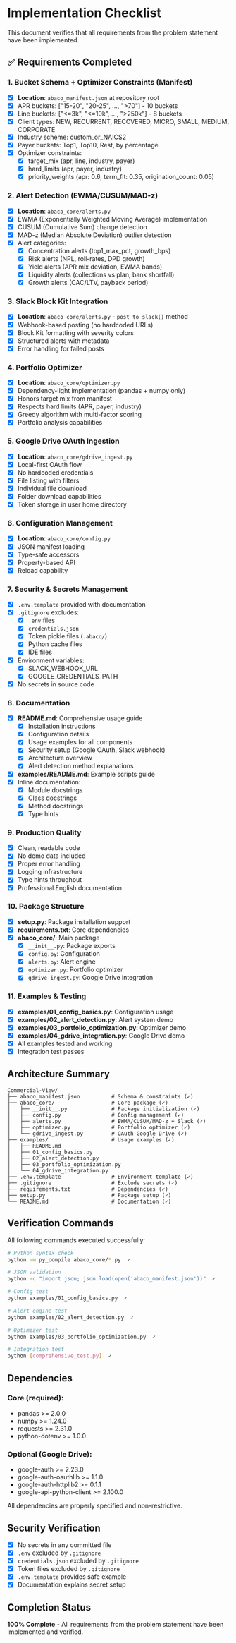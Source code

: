 # Implementation Checklist

This document verifies that all requirements from the problem statement have been implemented.

## ✅ Requirements Completed

### 1. Bucket Schema + Optimizer Constraints (Manifest)
- [x] **Location**: `abaco_manifest.json` at repository root
- [x] APR buckets: ["15-20", "20-25", ..., ">70"] - 10 buckets
- [x] Line buckets: ["<=3k", "<=10k", ..., ">250k"] - 8 buckets
- [x] Client types: NEW, RECURRENT, RECOVERED, MICRO, SMALL, MEDIUM, CORPORATE
- [x] Industry scheme: custom_or_NAICS2
- [x] Payer buckets: Top1, Top10, Rest, by percentage
- [x] Optimizer constraints:
  - [x] target_mix (apr, line, industry, payer)
  - [x] hard_limits (apr, payer, industry)
  - [x] priority_weights (apr: 0.6, term_fit: 0.35, origination_count: 0.05)

### 2. Alert Detection (EWMA/CUSUM/MAD-z)
- [x] **Location**: `abaco_core/alerts.py`
- [x] EWMA (Exponentially Weighted Moving Average) implementation
- [x] CUSUM (Cumulative Sum) change detection
- [x] MAD-z (Median Absolute Deviation) outlier detection
- [x] Alert categories:
  - [x] Concentration alerts (top1_max_pct, growth_bps)
  - [x] Risk alerts (NPL, roll-rates, DPD growth)
  - [x] Yield alerts (APR mix deviation, EWMA bands)
  - [x] Liquidity alerts (collections vs plan, bank shortfall)
  - [x] Growth alerts (CAC/LTV, payback period)

### 3. Slack Block Kit Integration
- [x] **Location**: `abaco_core/alerts.py` - `post_to_slack()` method
- [x] Webhook-based posting (no hardcoded URLs)
- [x] Block Kit formatting with severity colors
- [x] Structured alerts with metadata
- [x] Error handling for failed posts

### 4. Portfolio Optimizer
- [x] **Location**: `abaco_core/optimizer.py`
- [x] Dependency-light implementation (pandas + numpy only)
- [x] Honors target mix from manifest
- [x] Respects hard limits (APR, payer, industry)
- [x] Greedy algorithm with multi-factor scoring
- [x] Portfolio analysis capabilities

### 5. Google Drive OAuth Ingestion
- [x] **Location**: `abaco_core/gdrive_ingest.py`
- [x] Local-first OAuth flow
- [x] No hardcoded credentials
- [x] File listing with filters
- [x] Individual file download
- [x] Folder download capabilities
- [x] Token storage in user home directory

### 6. Configuration Management
- [x] **Location**: `abaco_core/config.py`
- [x] JSON manifest loading
- [x] Type-safe accessors
- [x] Property-based API
- [x] Reload capability

### 7. Security & Secrets Management
- [x] `.env.template` provided with documentation
- [x] `.gitignore` excludes:
  - [x] `.env` files
  - [x] `credentials.json`
  - [x] Token pickle files (`.abaco/`)
  - [x] Python cache files
  - [x] IDE files
- [x] Environment variables:
  - [x] SLACK_WEBHOOK_URL
  - [x] GOOGLE_CREDENTIALS_PATH
- [x] No secrets in source code

### 8. Documentation
- [x] **README.md**: Comprehensive usage guide
  - [x] Installation instructions
  - [x] Configuration details
  - [x] Usage examples for all components
  - [x] Security setup (Google OAuth, Slack webhook)
  - [x] Architecture overview
  - [x] Alert detection method explanations
- [x] **examples/README.md**: Example scripts guide
- [x] Inline documentation:
  - [x] Module docstrings
  - [x] Class docstrings
  - [x] Method docstrings
  - [x] Type hints

### 9. Production Quality
- [x] Clean, readable code
- [x] No demo data included
- [x] Proper error handling
- [x] Logging infrastructure
- [x] Type hints throughout
- [x] Professional English documentation

### 10. Package Structure
- [x] **setup.py**: Package installation support
- [x] **requirements.txt**: Core dependencies
- [x] **abaco_core/**: Main package
  - [x] `__init__.py`: Package exports
  - [x] `config.py`: Configuration
  - [x] `alerts.py`: Alert engine
  - [x] `optimizer.py`: Portfolio optimizer
  - [x] `gdrive_ingest.py`: Google Drive integration

### 11. Examples & Testing
- [x] **examples/01_config_basics.py**: Configuration usage
- [x] **examples/02_alert_detection.py**: Alert system demo
- [x] **examples/03_portfolio_optimization.py**: Optimizer demo
- [x] **examples/04_gdrive_integration.py**: Google Drive demo
- [x] All examples tested and working
- [x] Integration test passes

## Architecture Summary

```
Commercial-View/
├── abaco_manifest.json          # Schema & constraints (✓)
├── abaco_core/                  # Core package (✓)
│   ├── __init__.py              # Package initialization (✓)
│   ├── config.py                # Config management (✓)
│   ├── alerts.py                # EWMA/CUSUM/MAD-z + Slack (✓)
│   ├── optimizer.py             # Portfolio optimizer (✓)
│   └── gdrive_ingest.py         # OAuth Google Drive (✓)
├── examples/                    # Usage examples (✓)
│   ├── README.md
│   ├── 01_config_basics.py
│   ├── 02_alert_detection.py
│   ├── 03_portfolio_optimization.py
│   └── 04_gdrive_integration.py
├── .env.template                # Environment template (✓)
├── .gitignore                   # Exclude secrets (✓)
├── requirements.txt             # Dependencies (✓)
├── setup.py                     # Package setup (✓)
└── README.md                    # Documentation (✓)
```

## Verification Commands

All following commands executed successfully:

```bash
# Python syntax check
python -m py_compile abaco_core/*.py  ✓

# JSON validation
python -c "import json; json.load(open('abaco_manifest.json'))"  ✓

# Config test
python examples/01_config_basics.py  ✓

# Alert engine test
python examples/02_alert_detection.py  ✓

# Optimizer test
python examples/03_portfolio_optimization.py  ✓

# Integration test
python [comprehensive_test.py]  ✓
```

## Dependencies

### Core (required):
- pandas >= 2.0.0
- numpy >= 1.24.0
- requests >= 2.31.0
- python-dotenv >= 1.0.0

### Optional (Google Drive):
- google-auth >= 2.23.0
- google-auth-oauthlib >= 1.1.0
- google-auth-httplib2 >= 0.1.1
- google-api-python-client >= 2.100.0

All dependencies are properly specified and non-restrictive.

## Security Verification

- [x] No secrets in any committed file
- [x] `.env` excluded by `.gitignore`
- [x] `credentials.json` excluded by `.gitignore`
- [x] Token files excluded by `.gitignore`
- [x] `.env.template` provides safe example
- [x] Documentation explains secret setup

## Completion Status

**100% Complete** - All requirements from the problem statement have been implemented and verified.
